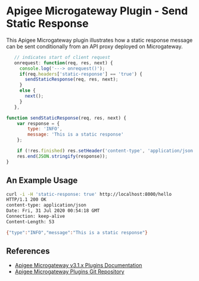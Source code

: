 # Apigee Microgateway Plugin - Send Static Response

This Apigee Microgateway plugin illustrates how a static response message can be sent conditionally from an API proxy deployed on Microgateway.

```js
   // indicates start of client request
   onrequest: function(req, res, next) {
     console.log('---> onrequest()');
     if(req.headers['static-response'] == 'true') {
       sendStaticResponse(req, res, next);
     }
     else {
       next();
     }
   },
```

```js
function sendStaticResponse(req, res, next) {
    var response = {
        type: 'INFO',
        message: 'This is a static response'
    };

    if (!res.finished) res.setHeader('content-type', 'application/json');
    res.end(JSON.stringify(response));
}
```

## An Example Usage

```bash
curl -i -H 'static-response: true' http://localhost:8000/hello
HTTP/1.1 200 OK
content-type: application/json
Date: Fri, 31 Jul 2020 00:54:18 GMT
Connection: keep-alive
Content-Length: 53

{"type":"INFO","message":"This is a static response"}
```

## References
- [Apigee Microgateway v3.1.x Plugins Documentation](https://docs.apigee.com/api-platform/microgateway/3.1.x/use-plugins)
- [Apigee Microgateway Plugins Git Repository](https://github.com/apigee/microgateway-plugins)

